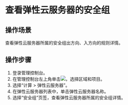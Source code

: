 # 查看弹性云服务器的安全组<a name="vpc_SecurityGroup_0011"></a>

## 操作场景<a name="s3e580453202e40bf842d4254f7841130"></a>

查看弹性云服务器所属的安全组出方向、入方向的规则详情。

## 操作步骤<a name="section1913215325203"></a>

1.  登录管理控制台。
2.  在管理控制台左上角单击![](figures/icon-region.png)，选择区域和项目。
3.  选择“计算 \> 弹性云服务器”。
4.  在弹性云服务器列表中，单击弹性云服务器名称。
5.  选择“安全组”页签，查看弹性云服务器所属的安全组详情。

